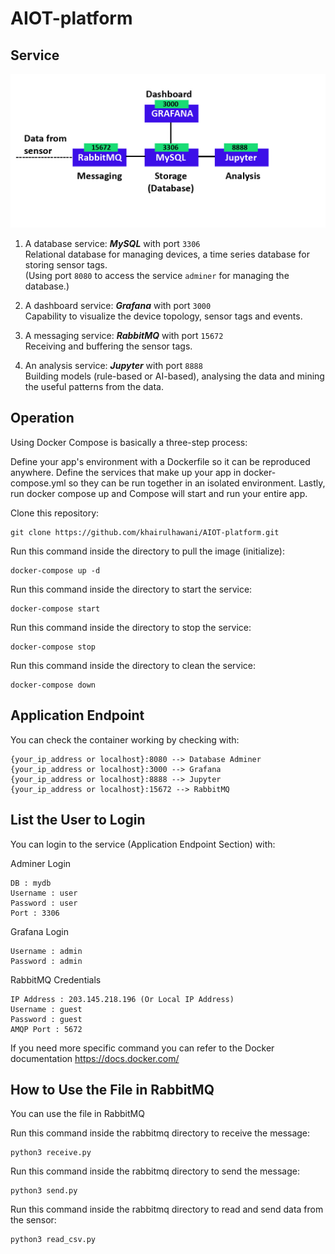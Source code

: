 # AIOT-platform

## Service

![service](service.jpg)

1. A database service: ***MySQL*** with port ```3306```  
 Relational database for managing devices, a time series database for storing sensor tags.  
 (Using port ```8080``` to access the service ```adminer``` for managing the database.)

2. A dashboard service: ***Grafana*** with port ```3000```  
Capability to visualize the device topology, sensor tags and events.

3. A messaging service: ***RabbitMQ*** with port ```15672```  
Receiving and buffering the sensor tags.

4. An analysis service: ***Jupyter*** with port ```8888```  
Building models (rule-based or AI-based), analysing the data and mining the useful patterns from the data.



## Operation
Using Docker Compose is basically a three-step process:

Define your app's environment with a Dockerfile so it can be reproduced anywhere.
Define the services that make up your app in docker-compose.yml so they can be run together in an isolated environment.
Lastly, run docker compose up and Compose will start and run your entire app.

Clone this repository:
```
git clone https://github.com/khairulhawani/AIOT-platform.git
``` 

Run this command inside the directory to pull the image (initialize):
```
docker-compose up -d
```

Run this command inside the directory to start the service:
```
docker-compose start
```

Run this command inside the directory to stop the service:
```
docker-compose stop
```

Run this command inside the directory to clean the service:
```
docker-compose down
```


## Application Endpoint
You can check the container working by checking with:
```
{your_ip_address or localhost}:8080 --> Database Adminer
{your_ip_address or localhost}:3000 --> Grafana
{your_ip_address or localhost}:8888 --> Jupyter
{your_ip_address or localhost}:15672 --> RabbitMQ
```

## List the User to Login
You can login to the service (Application Endpoint Section) with:

Adminer Login 
```
DB : mydb
Username : user
Password : user
Port : 3306
```

Grafana Login 
```
Username : admin
Password : admin
```

RabbitMQ Credentials
```
IP Address : 203.145.218.196 (Or Local IP Address)
Username : guest
Password : guest
AMQP Port : 5672
```

If you need more specific command you can refer to the Docker documentation
https://docs.docker.com/

## How to Use the File in RabbitMQ
You can use the file in RabbitMQ

Run this command inside the rabbitmq directory to receive the message:
```
python3 receive.py

```

Run this command inside the rabbitmq directory to send the message:
```
python3 send.py

```
Run this command inside the rabbitmq directory to read and send data from the sensor:
```
python3 read_csv.py

```
